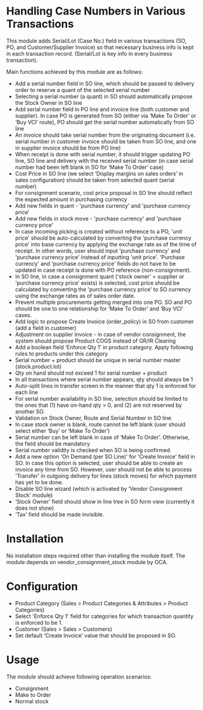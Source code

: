 Handling Case Numbers in Various Transactions
=============================================

This module adds Serial/Lot (Case No.) field in various transactions (SO, PO, and Customer/Supplier Invoice) so that necessary business info is kept in each transaction record. (Serial/Lot is key info in every business transaction).

Main functions achieved by this module are as follows:

* Add a serial number field in SO line, which should be passed to delivery order to reserve a quant of the selected serial number
* Selecting a serial number (a quant) in SO should automatically propose the Stock Owner in SO line
* Add serial number field in PO line and invoice line (both customer and supplier).  In case PO is generated from SO (either via ‘Make To Order’ or ‘Buy VCI’ route), PO should get the serial number automatically from SO line
* An invoice should take serial number from the originating document (i.e. serial number in customer invoice should be taken from SO line, and one in supplier invoice should be from PO line)
* When receipt is done with serial number, it should trigger updating PO line, SO line and delivery with the received serial number (in case serial number had been left blank in SO for ‘Make To Order’ case)
* Cost Price in SO line (we select ‘Display margins on sales orders’ in sales configuration) should be taken from selected quant (serial number)
* For consignment scenario, cost price proposal in SO line should reflect the expected amount in purchasing currency
 * Add new fields in quant - 'purchase currency' and 'purchase currency price'
 * Add new fields in stock move - 'purchase currency' and 'purchase currency price'
 * In case incoming picking is created without reference to a PO, 'unit price' should be auto-calculated by converting the 'purchase currency price' into base currency by applying the exchange rate as of the time of receipt. In other words, user should input 'purchase currency' and 'purchase currency price' instead of inputting 'unit price'. 'Purchase currency' and 'purchase currency price' fields do not have to be updated in case receipt is done with PO reference (non-consignment).
 * In SO line, in case a consignment quant ('stock owner' = supplier or 'purchase currency price' exists) is selected, cost price should be calculated by converting the 'purchase currency price' to SO currency using the exchange rates as of sales order date.
* Prevent multiple procurements getting merged into one PO.  SO and PO should be one to one relationship for ‘Make To Order’ and ‘Buy VCI’ cases.
* Add logic to propose Create Invoice (order_policy) in SO from customer (add a field in customer)
* Adjustment on supplier invoice - in case of vendor consignment, the system should propose Product COGS instead of GR/IR Clearing
* Add a boolean field ‘Enforce Qty 1’ in product category.  Apply following rules to products under this category
 * Serial number + product should be unique in serial number master (stock.product.lot)
 * Qty on hand should not exceed 1 for serial number + product
 * In all transactions where serial number appears, qty should always be 1
  * Auto-split lines in transfer screen in the manner that qty 1 is enforced for each line
* For serial number availability in SO line, selection should be limited to the ones that (1) have on-hand qty > 0, and (2) are not reserved by another SO.
* Validation on Stock Owner, Route and Serial Number in SO line
 * In case stock owner is blank, route cannot be left blank (user should select either ‘Buy’ or ‘Make To Order’)
 * Serial number can be left blank in case of ‘Make To Order’.  Otherwise, the field should be mandatory
 * Serial number validity is checked when SO is being confirmed.
* Add a new option 'On Demand (per SO Line)' for 'Create Invoice' field in SO.  In case this option is selected, user should be able to create an invoice any time from SO.  However, user should not be able to process 'Transfer' in outgoing delivery for lines (stock moves) for which payment has yet to be done.
* Disable SO line wizard (which is activated by ‘Vendor Consignment Stock’ module)
 * ‘Stock Owner’ field should show in line tree in SO form view (currently it does not show)
 * ‘Tax’ field should be made invisible.

Installation
============

No installation steps required other than installing the module itself.
The module depends on vendor_consignment_stock module by OCA.

Configuration
=============

* Product Category (Sales > Product Categories & Attributes > Product Categories)
 * Select 'Enforce Qty 1' field for categories for which transaction quantity is enforced to be 1.
* Customer (Sales > Sales > Customers)
 * Set default 'Create Invoice' value that should be proposed in SO.

Usage
=====

The module should achieve following operation scenarios:
* Consignment
* Make to Order
* Normal stock

